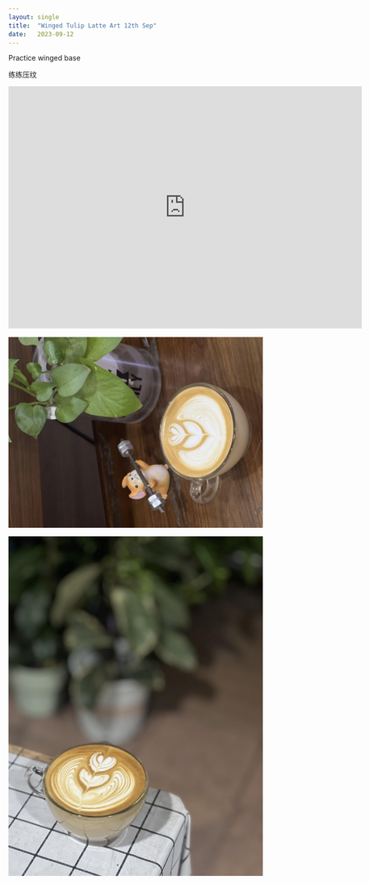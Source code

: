 ```yaml
---
layout: single
title:  "Winged Tulip Latte Art 12th Sep"
date:   2023-09-12
---
```


Practice winged base

练练压纹



<div class="embed-container">
  <iframe
      src="https://www.youtube.com/embed/fQRzAjmptus"
      width="700"
      height="480"
      frameborder="0"
      allowfullscreen="true">
  </iframe>
</div>



![](/assets/img/2023/09/12/IMG_7509.jpg)

![](/assets/img/2023/09/12/IMG_7531.jpg)

